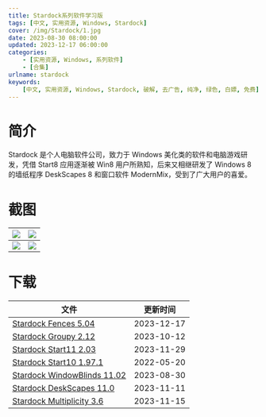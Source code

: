 ```yaml
---
title: Stardock系列软件学习版
tags: [中文, 实用资源, Windows, Stardock]
cover: /img/Stardock/1.jpg
date: 2023-08-30 08:00:00
updated: 2023-12-17 06:00:00
categories:
    - [实用资源, Windows, 系列软件]
    - [合集]
urlname: stardock
keywords:
    [中文, 实用资源, Windows, Stardock, 破解, 去广告, 纯净, 绿色, 白嫖, 免费]
---
```


# 简介

Stardock 是个人电脑软件公司，致力于 Windows 美化类的软件和电脑游戏研发，凭借 Start8 应用逐渐被 Win8 用户所熟知，后来又相继研发了 Windows 8 的墙纸程序 DeskScapes 8 和窗口软件 ModernMix，受到了广大用户的喜爱。

# 截图

| ![](/img/Stardock/2.jpg) | ![](/img/Stardock/3.jpg) |
| ------------------------ | ------------------------ |
| ![](/img/Stardock/4.jpg) | ![](/img/Stardock/5.jpg) |

# 下载

| 文件                                                                                          | 更新时间   |
| --------------------------------------------------------------------------------------------- | ---------- |
| [Stardock Fences 5.04](/download/index.html?f=Stardock-Fences-5.04.zip)                 | 2023-12-17 |
| [Stardock Groupy 2.12](/download/index.html?f=Stardock-Groupy-2.12.zip)                       | 2023-10-12 |
| [Stardock Start11 2.03](/download/index.html?f=Stardock-Start11-v2.03.zip)                    | 2023-11-29 |
| [Stardock Start10 1.97.1](/download/index.html?f=Stardock-Start10_1.97.1.7z)                  | 2022-05-20 |
| [Stardock WindowBlinds 11.02](/download/index.html?f=Stardock-WindowBlinds-11.02.zip)         | 2023-08-30 |
| [Stardock DeskScapes 11.0](/download/index.html?f=Stardock-DeskScapes-11.0.zip)               | 2023-11-11 |
| [Stardock Multiplicity 3.6](/download/index.html?f=Stardock-Multiplicity-3.6-Build-00105.zip) | 2023-11-15 |

